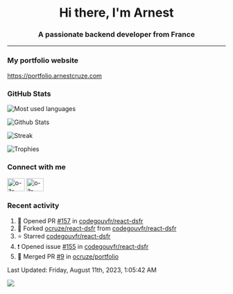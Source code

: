 <h1 align="center">Hi there, I'm Arnest</h1>
<h3 align="center">A passionate backend developer from France</h3>

---

### My portfolio website

https://portfolio.arnestcruze.com

### GitHub Stats

![Most used languages](https://github-readme-stats.vercel.app/api/top-langs/?username=ocruze&langs_count=10&layout=compact&hide=tsql)

![Github Stats](https://github-readme-stats.vercel.app/api?username=ocruze&count_private=true&show_icons=true&title_color=fff&text_color=fff&bg_color=30,36d1dc,904e95)

![Streak](https://github-readme-streak-stats.herokuapp.com/?user=ocruze&)

![Trophies](https://github-profile-trophy.vercel.app/?username=ocruze)

### Connect with me

<p align="left">
  <a href="mailto:o.cruze@live.com" target="blank"><img align="center" src="https://upload.wikimedia.org/wikipedia/commons/d/df/Microsoft_Office_Outlook_%282018%E2%80%93present%29.svg" alt="o-a-cruze" height="30" width="40" /></a>
  <a href="https://linkedin.com/in/o-a-cruze" target="blank"><img align="center" src="https://raw.githubusercontent.com/rahuldkjain/github-profile-readme-generator/master/src/images/icons/Social/linked-in-alt.svg" alt="o-a-cruze" height="30" width="40" /></a>
</p>

### Recent activity

<!--RECENT_ACTIVITY:start-->
1. 💪 Opened PR [#157](https://github.com/codegouvfr/react-dsfr/pull/157) in [codegouvfr/react-dsfr](https://github.com/codegouvfr/react-dsfr)
2. 🔱 Forked [ocruze/react-dsfr](https://github.com/ocruze/react-dsfr) from [codegouvfr/react-dsfr](https://github.com/codegouvfr/react-dsfr)
3. ⭐ Starred [codegouvfr/react-dsfr](https://github.com/codegouvfr/react-dsfr)
4. ❗️ Opened issue [#155](https://github.com/codegouvfr/react-dsfr/issues/155) in [codegouvfr/react-dsfr](https://github.com/codegouvfr/react-dsfr)
5. 🎉 Merged PR [#9](https://github.com/ocruze/portfolio/pull/9) in [ocruze/portfolio](https://github.com/ocruze/portfolio)
<!--RECENT_ACTIVITY:end-->

<!--RECENT_ACTIVITY:last_update-->
Last Updated: Friday, August 11th, 2023, 1:05:42 AM
<!--RECENT_ACTIVITY:last_update_end-->

[![](https://visitcount.itsvg.in/api?id=ocruze&label=Profile%20Views&pretty=false)](https://visitcount.itsvg.in)
